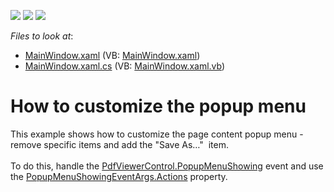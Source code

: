 <!-- default badges list -->
![](https://img.shields.io/endpoint?url=https://codecentral.devexpress.com/api/v1/VersionRange/128658561/17.2.6%2B)
[![](https://img.shields.io/badge/Open_in_DevExpress_Support_Center-FF7200?style=flat-square&logo=DevExpress&logoColor=white)](https://supportcenter.devexpress.com/ticket/details/T612865)
[![](https://img.shields.io/badge/📖_How_to_use_DevExpress_Examples-e9f6fc?style=flat-square)](https://docs.devexpress.com/GeneralInformation/403183)
<!-- default badges end -->
<!-- default file list -->
*Files to look at*:

* [MainWindow.xaml](./CS/PopupMenuShowing/MainWindow.xaml) (VB: [MainWindow.xaml](./VB/PopupMenuShowing/MainWindow.xaml))
* [MainWindow.xaml.cs](./CS/PopupMenuShowing/MainWindow.xaml.cs) (VB: [MainWindow.xaml.vb](./VB/PopupMenuShowing/MainWindow.xaml.vb))
<!-- default file list end -->
# How to customize the popup menu


This example shows how to customize the page content popup menu - remove specific items and add the "Save As…"  item.  <br><br>To do this, handle the <a href="https://documentation.devexpress.com/WPF/DevExpress.Xpf.PdfViewer.PdfViewerControl.PopupMenuShowing.event">PdfViewerControl.PopupMenuShowing</a> event and use the <a href="https://documentation.devexpress.com/WPF/DevExpress.Xpf.PdfViewer.PopupMenuShowingEventArgs.Actions.property">PopupMenuShowingEventArgs.Actions</a> property.

<br/>


